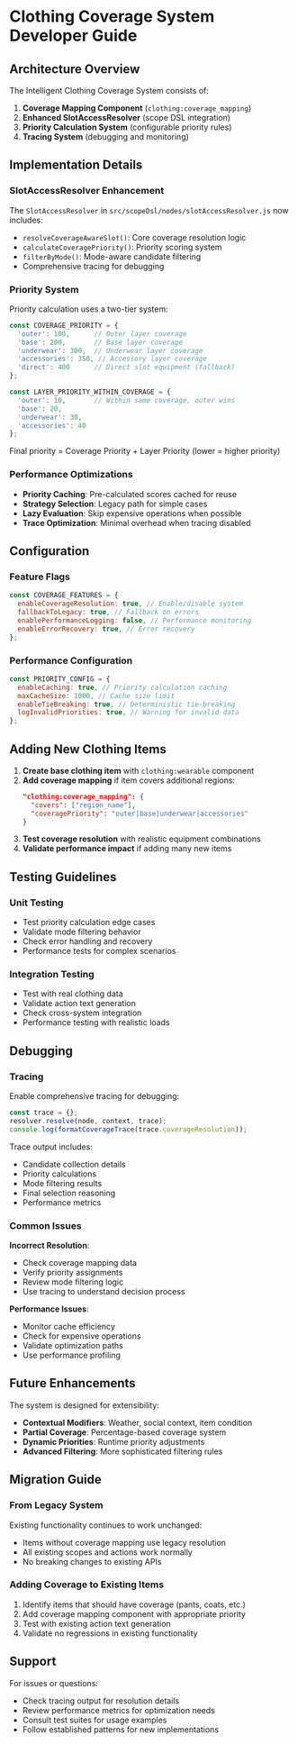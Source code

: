 # Clothing Coverage System Developer Guide

## Architecture Overview

The Intelligent Clothing Coverage System consists of:

1. **Coverage Mapping Component** (`clothing:coverage_mapping`)
2. **Enhanced SlotAccessResolver** (scope DSL integration)
3. **Priority Calculation System** (configurable priority rules)
4. **Tracing System** (debugging and monitoring)

## Implementation Details

### SlotAccessResolver Enhancement

The `SlotAccessResolver` in `src/scopeDsl/nodes/slotAccessResolver.js` now includes:

- `resolveCoverageAwareSlot()`: Core coverage resolution logic
- `calculateCoveragePriority()`: Priority scoring system
- `filterByMode()`: Mode-aware candidate filtering
- Comprehensive tracing for debugging

### Priority System

Priority calculation uses a two-tier system:

```javascript
const COVERAGE_PRIORITY = {
  'outer': 100,      // Outer layer coverage
  'base': 200,       // Base layer coverage
  'underwear': 300,  // Underwear layer coverage
  'accessories': 350, // Accessory layer coverage
  'direct': 400      // Direct slot equipment (fallback)
};

const LAYER_PRIORITY_WITHIN_COVERAGE = {
  'outer': 10,       // Within same coverage, outer wins
  'base': 20,
  'underwear': 30,
  'accessories': 40
};
```

Final priority = Coverage Priority + Layer Priority (lower = higher priority)

### Performance Optimizations

- **Priority Caching**: Pre-calculated scores cached for reuse
- **Strategy Selection**: Legacy path for simple cases
- **Lazy Evaluation**: Skip expensive operations when possible
- **Trace Optimization**: Minimal overhead when tracing disabled

## Configuration

### Feature Flags

```javascript
const COVERAGE_FEATURES = {
  enableCoverageResolution: true, // Enable/disable system
  fallbackToLegacy: true, // Fallback on errors
  enablePerformanceLogging: false, // Performance monitoring
  enableErrorRecovery: true, // Error recovery
};
```

### Performance Configuration

```javascript
const PRIORITY_CONFIG = {
  enableCaching: true, // Priority calculation caching
  maxCacheSize: 1000, // Cache size limit
  enableTieBreaking: true, // Deterministic tie-breaking
  logInvalidPriorities: true, // Warning for invalid data
};
```

## Adding New Clothing Items

1. **Create base clothing item** with `clothing:wearable` component
2. **Add coverage mapping** if item covers additional regions:
   ```json
   "clothing:coverage_mapping": {
     "covers": ["region_name"],
     "coveragePriority": "outer|base|underwear|accessories"
   }
   ```
3. **Test coverage resolution** with realistic equipment combinations
4. **Validate performance impact** if adding many new items

## Testing Guidelines

### Unit Testing

- Test priority calculation edge cases
- Validate mode filtering behavior
- Check error handling and recovery
- Performance tests for complex scenarios

### Integration Testing

- Test with real clothing data
- Validate action text generation
- Check cross-system integration
- Performance testing with realistic loads

## Debugging

### Tracing

Enable comprehensive tracing for debugging:

```javascript
const trace = {};
resolver.resolve(node, context, trace);
console.log(formatCoverageTrace(trace.coverageResolution));
```

Trace output includes:

- Candidate collection details
- Priority calculations
- Mode filtering results
- Final selection reasoning
- Performance metrics

### Common Issues

**Incorrect Resolution**:

- Check coverage mapping data
- Verify priority assignments
- Review mode filtering logic
- Use tracing to understand decision process

**Performance Issues**:

- Monitor cache efficiency
- Check for expensive operations
- Validate optimization paths
- Use performance profiling

## Future Enhancements

The system is designed for extensibility:

- **Contextual Modifiers**: Weather, social context, item condition
- **Partial Coverage**: Percentage-based coverage system
- **Dynamic Priorities**: Runtime priority adjustments
- **Advanced Filtering**: More sophisticated filtering rules

## Migration Guide

### From Legacy System

Existing functionality continues to work unchanged:

- Items without coverage mapping use legacy resolution
- All existing scopes and actions work normally
- No breaking changes to existing APIs

### Adding Coverage to Existing Items

1. Identify items that should have coverage (pants, coats, etc.)
2. Add coverage mapping component with appropriate priority
3. Test with existing action text generation
4. Validate no regressions in existing functionality

## Support

For issues or questions:

- Check tracing output for resolution details
- Review performance metrics for optimization needs
- Consult test suites for usage examples
- Follow established patterns for new implementations
